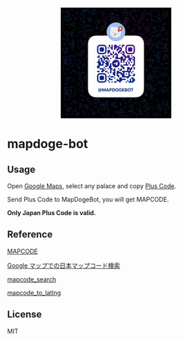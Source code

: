 <p align="center">
  <a href="https://t.me/MapDogeBot" target="_blank" rel="noopener noreferrer">
    <img width="256" src="./assets/mapdogebot.jpeg" alt="Map Doge logo">
  </a>
</p>

# mapdoge-bot

## Usage

Open [Google Maps](https://www.google.com/maps), select any palace and copy [Plus Code](https://maps.google.com/pluscodes/).

Send Plus Code to MapDogeBot, you will get MAPCODE.

**Only Japan Plus Code is valid.**

## Reference

[MAPCODE](https://www.denso-solution.com/mapcode/)

[Google マップでの日本マップコード検索](https://japanmapcode.com)

[mapcode_search](https://www.drivenippon.com/mapcode/app/dn/mapcode_search.php)

[mapcode_to_latlng](https://www.drivenippon.com/mapcode/app/dn/mapcode_to_latlng.php)

## License

MIT
